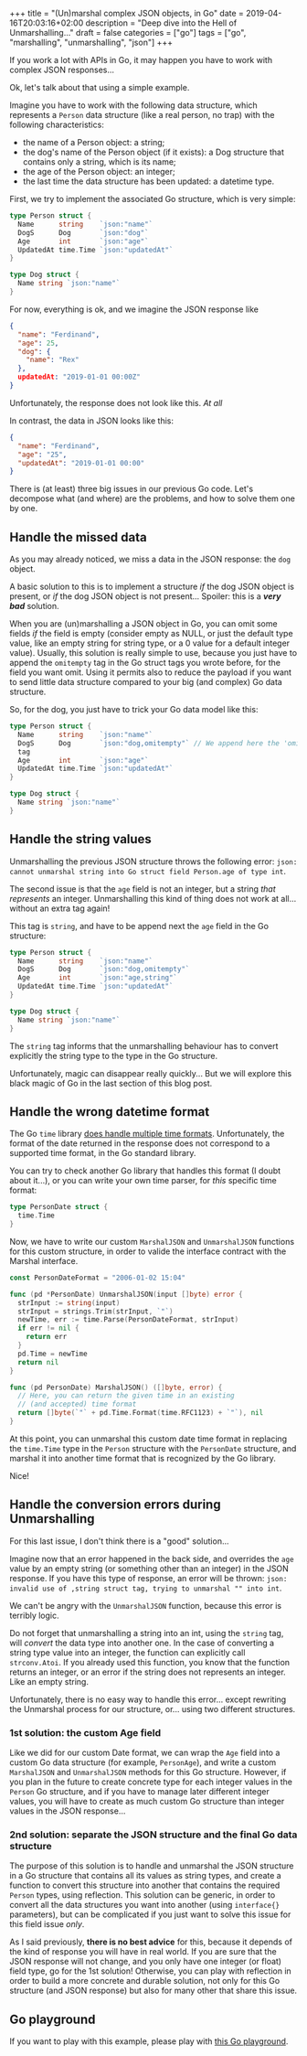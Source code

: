 +++
title = "(Un)marshal complex JSON objects, in Go"
date = 2019-04-16T20:03:16+02:00
description = "Deep dive into the Hell of Unmarshalling..."
draft = false
categories = ["go"]
tags = ["go", "marshalling", "unmarshalling", "json"]
+++

If you work a lot with APIs in Go, it may happen you have to work with complex
JSON responses...

Ok, let's talk about that using a simple example.

Imagine you have to work with the following data structure, which represents a
`Person` data structure (like a real person, no trap) with the following
characteristics:

* the name of a Person object: a string;
* the dog's name of the Person object (if it exists): a Dog structure that
  contains only a string, which is its name;
* the age of the Person object: an integer;
* the last time the data structure has been updated: a datetime type.

First, we try to implement the associated Go structure, which is very simple:

```go
type Person struct {
  Name      string    `json:"name"`
  DogS      Dog       `json:"dog"`
  Age       int       `json:"age"`
  UpdatedAt time.Time `json:"updatedAt"`
}

type Dog struct {
  Name string `json:"name"`
}
```

For now, everything is ok, and we imagine the JSON response like

```json
{
  "name": "Ferdinand",
  "age": 25,
  "dog": {
    "name": "Rex"
  },
  updatedAt: "2019-01-01 00:00Z"
}
```

Unfortunately, the response does not look like this.
*At all*

In contrast, the data in JSON looks like this:

```json
{
  "name": "Ferdinand",
  "age": "25",
  "updatedAt": "2019-01-01 00:00"
}
```

There is (at least) three big issues in our previous Go code.
Let's decompose what (and where) are the problems, and how to solve them one by
one.

## Handle the missed data

As you may already noticed, we miss a data in the JSON response: the `dog` object.

A basic solution to this is to implement a structure *if* the dog JSON object
is present, or *if* the dog JSON object is not present...
Spoiler: this is a ***very bad*** solution.

When you are (un)marshalling a JSON object in Go, you can omit some fields *if*
the field is empty (consider empty as NULL, or just the default type value, like
an empty string for string type, or a 0 value for a default integer value).
Usually, this solution is really simple to use, because you just have to append
the `omitempty` tag in the Go struct tags you wrote before, for the field you want omit.
Using it permits also to reduce the payload if you want to send little data
structure compared to your big (and complex) Go data structure.

So, for the dog, you just have to trick your Go data model like this:

```go
type Person struct {
  Name      string    `json:"name"`
  DogS      Dog       `json:"dog,omitempty"` // We append here the 'omitempty'
  tag
  Age       int       `json:"age"`
  UpdatedAt time.Time `json:"updatedAt"`
}

type Dog struct {
  Name string `json:"name"`
}
```

## Handle the string values

Unmarshalling the previous JSON structure throws the following error: `json: cannot unmarshal
string into Go struct field Person.age of type int`.

The second issue is that the `age` field is not an integer, but a string *that
represents* an integer.
Unmarshalling this kind of thing does not work at all... without an extra tag
again!

This tag is `string`, and have to be append next the `age` field in the Go
structure:

```go
type Person struct {
  Name      string    `json:"name"`
  DogS      Dog       `json:"dog,omitempty"`
  Age       int       `json:"age,string"`
  UpdatedAt time.Time `json:"updatedAt"`
}

type Dog struct {
  Name string `json:"name"`
}
```

The `string` tag informs that the unmarshalling behaviour has to convert
explicitly the string type to the type in the Go structure.

Unfortunately, magic can disappear really quickly...
But we will explore this black magic of Go in the last section of this blog post.

## Handle the wrong datetime format

The Go `time` library [does handle multiple time
formats](https://golang.org/pkg/time/).
Unfortunately, the format of the date returned in the response does not
correspond to a supported time format, in the Go standard library.

You can try to check another Go library that handles this format (I doubt about
it...), or you can write your own time parser, for *this* specific time format:

```go
type PersonDate struct {
  time.Time
}
```

Now, we have to write our custom `MarshalJSON` and `UnmarshalJSON` functions for
this custom structure, in order to valide the interface contract with the Marshal
interface.

```go
const PersonDateFormat = "2006-01-02 15:04"

func (pd *PersonDate) UnmarshalJSON(input []byte) error {
  strInput := string(input)
  strInput = strings.Trim(strInput, `"`)
  newTime, err := time.Parse(PersonDateFormat, strInput)
  if err != nil {
    return err
  }
  pd.Time = newTime
  return nil
}

func (pd PersonDate) MarshalJSON() ([]byte, error) {
  // Here, you can return the given time in an existing
  // (and accepted) time format
  return []byte(`"` + pd.Time.Format(time.RFC1123) + `"`), nil
}
```

At this point, you can unmarshal this custom date time format in replacing the
`time.Time` type in the `Person` structure with the `PersonDate` structure, and marshal it
into another time format that is recognized by the Go library.

Nice!

## Handle the conversion errors during Unmarshalling

For this last issue, I don't think there is a "good" solution...

Imagine now that an error happened in the back side, and overrides the `age` value by an empty string
(or something other than an integer) in the JSON response.
If you have this type of response, an error will be thrown: `json: invalid use of ,string struct tag,
trying to unmarshal "" into int`.

We can't be angry with the `UnmarshalJSON` function, because this error is terribly logic.

Do not forget that unmarshalling a string into an int, using the `string` tag,
will *convert* the data type into another one.
In the case of converting a string type value into an integer, the function can explicitly call `strconv.Atoi`.
If you already used this function, you know that the function returns an
integer, or an error if the string does not represents an integer.
Like an empty string.

Unfortunately, there is no easy way to handle this error... except rewriting the
Unmarshal process for our structure, or... using two different structures.

### 1st solution: the custom Age field

Like we did for our custom Date format, we can wrap the `Age` field into a custom
Go data structure (for example, `PersonAge`), and write a custom `MarshalJSON`
and `UnmarshalJSON` methods for this Go structure.
However, if you plan in the future to create concrete type for each integer
values in the `Person` Go structure, and if you have to manage later different
integer values, you will have to create as much custom Go structure than
integer values in the JSON response...

### 2nd solution: separate the JSON structure and the final Go data structure

The purpose of this solution is to handle and unmarshal the JSON structure in a
Go structure that contains all its values as string types, and create a function
to convert this structure into another that contains the required `Person`
types, using reflection.
This solution can be generic, in order to convert all the data structures you
want into another (using `interface{}` parameters), but can be complicated if
you just want to solve this issue for this field issue *only*.

As I said previously, **there is no best advice** for this, because it depends
of the kind of response you will have in real world.
If you are sure that the JSON response will not change, and you only have one
integer (or float) field type, go for the 1st solution!
Otherwise, you can play with reflection in order to build a more concrete and
durable solution, not only for this Go structure (and JSON response) but also
for many other that share this issue.

## Go playground

If you want to play with this example, please play with [this Go
playground](https://play.golang.org/p/la3Xxw1rBCb).


